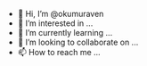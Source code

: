- 👋 Hi, I’m @okumuraven
- 👀 I’m interested in ...
- 🌱 I’m currently learning ...
- 💞️ I’m looking to collaborate on ...
- 📫 How to reach me ...

<!---
okumuraven/okumuraven is a ✨ special ✨ repository because its `README.md` (this file) appears on your GitHub profile.
You can click the Preview link to take a look at your changes.
--->
